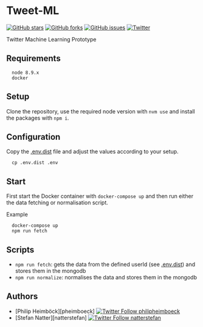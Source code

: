 # Tweet-ML

[![GitHub stars](https://img.shields.io/github/stars/natterstefan/tweet-ml.svg)](https://github.com/natterstefan/tweet-ml/stargazers)
[![GitHub forks](https://img.shields.io/github/forks/natterstefan/tweet-ml.svg)](https://github.com/natterstefan/tweet-ml/network)
[![GitHub issues](https://img.shields.io/github/issues/natterstefan/tweet-ml.svg)](https://github.com/natterstefan/tweet-ml/issues)
[![Twitter](https://img.shields.io/twitter/url/https/github.com/natterstefan/tweet-ml.svg?style=social)](https://twitter.com/intent/tweet?text=https://github.com/natterstefan/tweet-ml)

Twitter Machine Learning Prototype

## Requirements

```
  node 8.9.x
  docker
```

## Setup

Clone the repository, use the required node version with `nvm use` and install
the packages with `npm i`.

## Configuration

Copy the [.env.dist](.env.dist) file and adjust the values according to your
setup.

```
  cp .env.dist .env
```

## Start

First start the Docker container with `docker-compose up` and then run either
the data fetching or normalisation script.

Example

```
  docker-compose up
  npm run fetch
```

## Scripts

- `npm run fetch`: gets the data from the defined userId (see [.env.dist](.env.dist))
  and stores them in the mongodb
- `npm run normalize`: normalises the data and stores them in the mongodb


## Authors

- [Philip Heimböck][pheimboeck] [![Twitter Follow philipheimboeck](https://img.shields.io/twitter/follow/pheimboeck.svg?style=social&label=Follow)](https://twitter.com/pheimboeck)
- [Stefan Natter][natterstefan] [![Twitter Follow natterstefan](https://img.shields.io/twitter/follow/natterstefan.svg?style=social&label=Follow)](https://twitter.com/natterstefan)
